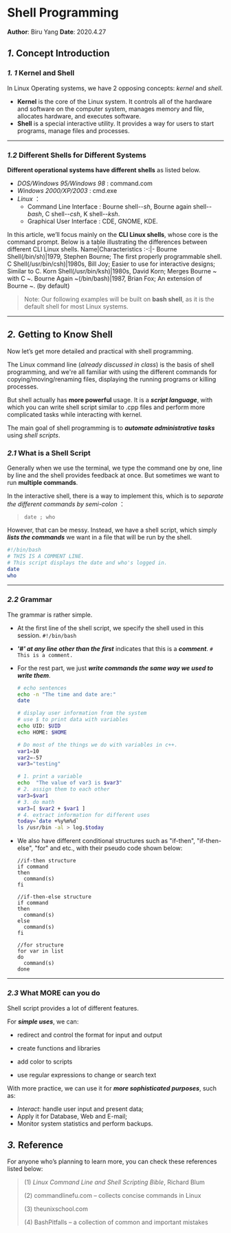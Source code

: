 # Shell Programming
**Author**:  Biru Yang        **Date**: 2020.4.27



## *1*. Concept Introduction


### *1. 1*  Kernel and Shell

In Linux Operating systems, we have 2 opposing concepts: *kernel* and *shell*. 

+ **Kernel** is the core of the Linux system. It controls all of the hardware and software on the computer system, manages memory and file, allocates hardware, and executes software.
+ **Shell** is a special interactive utility. It provides a way for users to start programs, manage files and processes. 

---

### *1.2*  Different Shells for Different Systems

**Different operational systems have different shells** as listed below. 

+ *DOS/Windows 95/Windows 98* : command.com
+ *Windows 2000/XP/2003* : cmd.exe
+ *Linux* ：
   + Command Line Interface : Bourne shell--*sh*, Bourne again shell--*bash*, C shell--*csh*, K shell--*ksh*. 
   + Graphical User Interface : CDE, GNOME, KDE.

In this article, we’ll focus mainly on the **CLI Linux shells**, whose core is the command prompt. 
Below is a table illustrating the differences between different CLI Linux shells.
Name|Characteristics
:-:|-
Bourne Shell(/bin/sh)|1979, Stephen Bourne; The first properly programmable shell.
C Shell(/usr/bin/csh)|1980s, Bill Joy;  Easier to use for interactive designs; Similar to C.
Korn Shell(/usr/bin/ksh)|1980s, David Korn; Merges Bourne ~ with C ~.
Bourne Again ~(/bin/bash)|1987, Brian Fox; An extension of Bourne ~. (by default)


> Note: Our following examples will be built on **bash shell**, as it is the default shell for most Linux systems.
---



## *2.* Getting to Know Shell

Now let’s get more detailed and practical with shell programming.

The Linux command line (*already discussed in class*) is the basis of shell programming, and we're all familiar with using the different commands for copying/moving/renaming files, displaying the running programs or killing processes.

But shell actually has **more powerful** usage. It is a ***script language***, with which you can write shell script similar to .cpp files and perform more complicated tasks while interacting with kernel. 

The main goal of shell programming is to ***automate administrative tasks*** using *shell scripts*. 

### *2.1*  What is a Shell Script

Generally when we use the terminal, we type the command one by one, line by line and the shell provides feedback at once. But sometimes we want to run **multiple commands**. 

In the interactive shell, there is a way to implement this, which is to *separate the different commands by semi-colon* ：

> `date ; who`

However, that can be messy. Instead, we have a shell script, which simply ***lists the commands*** we want in a file that will be run by the shell.

```bash
#!/bin/bash
# THIS IS A COMMENT LINE.
# This script displays the date and who's logged in.
date
who
```

---

### *2.2*  Grammar

The grammar is rather simple. 

+ At the first line of the shell script, we specify the shell used in this session. 
`#!/bin/bash`

+ ***'#' at any line other than the first*** indicates that this is a ***comment***. 
  `# This is a comment. `

+ For the rest part, we just ***write commands the same way we used to write them***. 

  ```bash
  # echo sentences
  echo -n "The time and date are:"
  date
  ```
  ```bash
  # display user information from the system
  # use $ to print data with variables
  echo UID: $UID
  echo HOME: $HOME
  ```
  
  ```bash
  # Do most of the things we do with variables in c++.
  var1=10
  var2=-57
  var3="testing"
  
  # 1. print a variable
  echo  "The value of var3 is $var3"
  # 2. assign them to each other
  var3=$var1
  # 3. do math
  var3=[ $var2 + $var1 ]
  # 4. extract information for different uses
  today=`date +%y%m%d`
  ls /usr/bin -al > log.$today
  ```

+ We also have different conditional structures such as "if-then", "if-then-else", "for" and etc., with their pseudo code shown below:

  ```pseudocode
  //if-then structure
  if command
  then
  	command(s)
  fi
  ```

  ```pseudocode
  //if-then-else structure
  if command
  then
  	command(s)
  else
  	command(s)
  fi
  ```

  ```pseudocode
  //for structure
  for var in list
  do
  	command(s)
  done
  ```

  

---

### *2.3*  What MORE can you do

Shell script provides a lot of different features. 

For ***simple uses***, we can:

- redirect and control the format for input and output

- create functions and libraries

- add color to scripts

- use regular expressions to change or search text

With more practice, we can use it for ***more sophisticated purposes***, such as:

+ *Interact*: handle user input and present data;
+ Apply it for Database, Web and E-mail;
+ Monitor system statistics and perform backups.



## *3.* Reference

For anyone who’s planning to learn more, you can check these references listed below: 

> (1) *Linux Command Line and Shell Scripting Bible*, Richard Blum
>
> (2) commandlinefu.com – collects concise commands in Linux
>
> (3) theunixschool.com
>
> (4) BashPitfalls – a collection of common and important mistakes